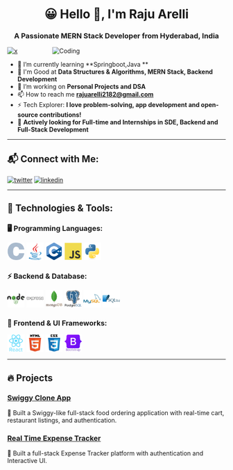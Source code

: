 <h1 align="center">😀 Hello 👋, I'm Raju Arelli</h1>
<h3 align="center">A Passionate MERN Stack Developer from Hyderabad, India</h3>

<img align="right" alt="Coding" width="400" src="https://media.giphy.com/media/qgQUggAC3Pfv687qPC/giphy.gif">


<p align="left"> <a href="https://x.com/RajuArellli?t=8iI4DMgECptXXUwnY2Cd6g&s=08" target="blank"><img src="https://img.shields.io/twitter/follow/RajuArellli?logo=twitter&style=for-the-badge" alt="x" /></a> </p>

- 🌱 I’m currently learning **Springboot,Java **
- 💬 I'm Good at **Data Structures & Algorithms, MERN Stack, Backend Development**
- 🚀 I’m working on **Personal Projects and DSA**
- 📫 How to reach me **rajuarelli2182@gmail.com**
- ⚡ Tech Explorer: **I love problem-solving, app development  and open-source contributions!**
- 🧐 **Actively looking for Full-time and Internships in SDE, Backend and Full-Stack Development**
---

## 📬 Connect with Me:
<p align="left">
<a href="https://x.com/RajuArellli?t=8iI4DMgECptXXUwnY2Cd6g&s=08" target="blank"><img align="center" src="https://raw.githubusercontent.com/rahuldkjain/github-profile-readme-generator/master/src/images/icons/Social/twitter.svg" alt="twitter" height="30" width="40" /></a>
<a href="[https://linkedin.com/in/akshay-arelli-b5476b32a/](https://www.linkedin.com/in/raju-arelli-704314240/)" target="blank"><img align="center" src="https://raw.githubusercontent.com/rahuldkjain/github-profile-readme-generator/master/src/images/icons/Social/linked-in-alt.svg" alt="linkedin" height="30" width="40" /></a>
</p>

---

## 🚀 Technologies & Tools:
### 🖥️ Programming Languages:
<p align="left">
  <img src="https://raw.githubusercontent.com/devicons/devicon/master/icons/c/c-original.svg" alt="C" width="40" height="40"/>
    <img src="https://raw.githubusercontent.com/devicons/devicon/master/icons/java/java-original.svg" alt="Java" width="40" height="40"/>
  <img src="https://raw.githubusercontent.com/devicons/devicon/master/icons/cplusplus/cplusplus-original.svg" alt="C++" width="40" height="40"/>
  <img src="https://raw.githubusercontent.com/devicons/devicon/master/icons/javascript/javascript-original.svg" alt="JavaScript" width="40" height="40"/>
  <img src="https://raw.githubusercontent.com/devicons/devicon/master/icons/python/python-original.svg" alt="Python" width="40" height="40"/>

</p>

### ⚡ Backend & Database:
<p align="left">
  <img src="https://raw.githubusercontent.com/devicons/devicon/master/icons/nodejs/nodejs-original-wordmark.svg" alt="Node.js" width="40" height="40"/>
  <img src="https://raw.githubusercontent.com/devicons/devicon/master/icons/express/express-original-wordmark.svg" alt="Express.js" width="40" height="40"/>
  <img src="https://raw.githubusercontent.com/devicons/devicon/master/icons/mongodb/mongodb-original-wordmark.svg" alt="MongoDB" width="40" height="40"/>
  <img src="https://raw.githubusercontent.com/devicons/devicon/master/icons/postgresql/postgresql-original-wordmark.svg" alt="PostgreSQL" width="40" height="40"/>
  <img src="https://raw.githubusercontent.com/devicons/devicon/master/icons/mysql/mysql-original-wordmark.svg" alt="MySQL" width="40" height="40"/>
  <img src="https://raw.githubusercontent.com/devicons/devicon/master/icons/sqlite/sqlite-original-wordmark.svg" alt="SQLite" width="40" height="40"/>


 
</p>

### 🎨 Frontend & UI Frameworks:
<p align="left">
  <img src="https://raw.githubusercontent.com/devicons/devicon/master/icons/react/react-original-wordmark.svg" alt="React" width="40" height="40"/>
  <img src="https://raw.githubusercontent.com/devicons/devicon/master/icons/html5/html5-original-wordmark.svg" alt="HTML5" width="40" height="40"/>
  <img src="https://raw.githubusercontent.com/devicons/devicon/master/icons/css3/css3-original-wordmark.svg" alt="CSS3" width="40" height="40"/>
  <img src="https://raw.githubusercontent.com/devicons/devicon/master/icons/bootstrap/bootstrap-original-wordmark.svg" alt="Bootstrap" width="40" height="40"/>
</p>

---

## 🔥 Projects

### [Swiggy Clone App](https://swiggy-clone-foodz-app-frontend.onrender.com)
🍔 Built a Swiggy-like full-stack food ordering application with real-time cart, restaurant listings, and authentication.

### [Real Time Expense Tracker](https://expense-tracker-frontend-45ro.onrender.com/dashboard)
🛒 Built a full-stack Expense Tracker  platform with authentication and Interactive UI.



